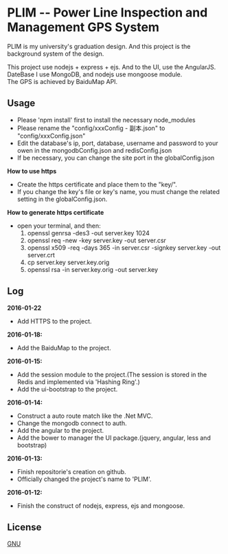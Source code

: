 PLIM -- Power Line Inspection and Management GPS System
===================================
PLIM is my university's graduation design. And this project is the background system of the design.

This project use nodejs + express + ejs. And to the UI, use the AngularJS.<br>
DateBase I use MongoDB, and nodejs use mongoose module.<br>
The GPS is achieved by BaiduMap API.

Usage
------------------------------
* Please 'npm install' first to install the necessary node_modules
* Please rename the "config/xxxConfig - 副本.json" to "config/xxxConfig.json"
* Edit the database's ip, port, database, username and password to your owen in the mongodbConfig.json and redisConfig.json
* If be necessary, you can change the site port in the globalConfig.json

**How to use https**
* Create the https certificate and place them to the "key/".
* If you change the key's file or key's name, you must change the related setting in the globalConfig.json.

**How to generate https certificate**
* open your terminal, and then:
    1. openssl genrsa -des3 -out server.key 1024
    2. openssl req -new -key server.key -out server.csr
    3. openssl x509 -req -days 365 -in server.csr -signkey server.key -out server.crt
    4. cp server.key server.key.orig
    5. openssl rsa -in server.key.orig -out server.key

Log
------------------------------
**2016-01-22**
* Add HTTPS to the project.

**2016-01-18:**
* Add the BaiduMap to the project.

**2016-01-15:**
* Add the session module to the project.(The session is stored in the Redis and implemented via 'Hashing Ring'.)
* Add the ui-bootstrap to the project.

**2016-01-14:**
* Construct a auto route match like the .Net MVC.
* Change the mongodb connect to auth.
* Add the angular to the project.
* Add the bower to manager the UI package.(jquery, angular, less and bootstrap)

**2016-01-13:**
* Finish repositorie's creation on github.
* Officially changed the project's name to 'PLIM'.

**2016-01-12:**
* Finish the construct of nodejs, express, ejs and mongoose.

License
------------------------------
[GNU](https://github.com/tudows/PLIM/blob/master/LICENSE)